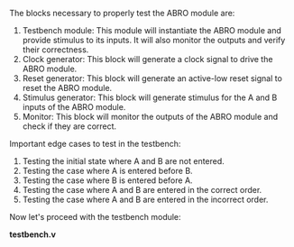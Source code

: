 The blocks necessary to properly test the ABRO module are:
1. Testbench module: This module will instantiate the ABRO module and provide stimulus to its inputs. It will also monitor the outputs and verify their correctness.
2. Clock generator: This block will generate a clock signal to drive the ABRO module.
3. Reset generator: This block will generate an active-low reset signal to reset the ABRO module.
4. Stimulus generator: This block will generate stimulus for the A and B inputs of the ABRO module.
5. Monitor: This block will monitor the outputs of the ABRO module and check if they are correct.

Important edge cases to test in the testbench:
1. Testing the initial state where A and B are not entered.
2. Testing the case where A is entered before B.
3. Testing the case where B is entered before A.
4. Testing the case where A and B are entered in the correct order.
5. Testing the case where A and B are entered in the incorrect order.

Now let's proceed with the testbench module:

**testbench.v**
